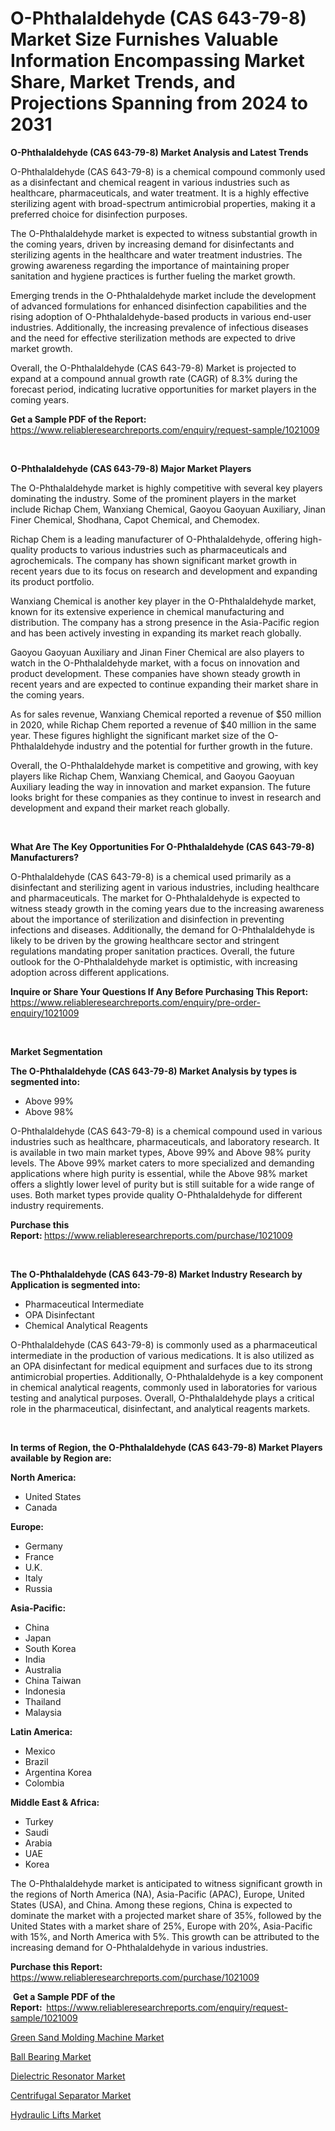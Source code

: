 <p><h1>O-Phthalaldehyde (CAS 643-79-8) Market Size Furnishes Valuable Information Encompassing Market Share, Market Trends, and Projections Spanning from 2024 to 2031</h1></p><p><strong>O-Phthalaldehyde (CAS 643-79-8) Market Analysis and Latest Trends</strong></p>
<p><p>O-Phthalaldehyde (CAS 643-79-8) is a chemical compound commonly used as a disinfectant and chemical reagent in various industries such as healthcare, pharmaceuticals, and water treatment. It is a highly effective sterilizing agent with broad-spectrum antimicrobial properties, making it a preferred choice for disinfection purposes.</p><p>The O-Phthalaldehyde market is expected to witness substantial growth in the coming years, driven by increasing demand for disinfectants and sterilizing agents in the healthcare and water treatment industries. The growing awareness regarding the importance of maintaining proper sanitation and hygiene practices is further fueling the market growth.</p><p>Emerging trends in the O-Phthalaldehyde market include the development of advanced formulations for enhanced disinfection capabilities and the rising adoption of O-Phthalaldehyde-based products in various end-user industries. Additionally, the increasing prevalence of infectious diseases and the need for effective sterilization methods are expected to drive market growth.</p><p>Overall, the O-Phthalaldehyde (CAS 643-79-8) Market is projected to expand at a compound annual growth rate (CAGR) of 8.3% during the forecast period, indicating lucrative opportunities for market players in the coming years.</p></p>
<p><strong>Get a Sample PDF of the Report:&nbsp;</strong> <a href="https://www.reliableresearchreports.com/enquiry/request-sample/1021009">https://www.reliableresearchreports.com/enquiry/request-sample/1021009</a></p>
<p>&nbsp;</p>
<p><strong>O-Phthalaldehyde (CAS 643-79-8) Major Market Players</strong></p>
<p><p>The O-Phthalaldehyde market is highly competitive with several key players dominating the industry. Some of the prominent players in the market include Richap Chem, Wanxiang Chemical, Gaoyou Gaoyuan Auxiliary, Jinan Finer Chemical, Shodhana, Capot Chemical, and Chemodex.</p><p>Richap Chem is a leading manufacturer of O-Phthalaldehyde, offering high-quality products to various industries such as pharmaceuticals and agrochemicals. The company has shown significant market growth in recent years due to its focus on research and development and expanding its product portfolio.</p><p>Wanxiang Chemical is another key player in the O-Phthalaldehyde market, known for its extensive experience in chemical manufacturing and distribution. The company has a strong presence in the Asia-Pacific region and has been actively investing in expanding its market reach globally.</p><p>Gaoyou Gaoyuan Auxiliary and Jinan Finer Chemical are also players to watch in the O-Phthalaldehyde market, with a focus on innovation and product development. These companies have shown steady growth in recent years and are expected to continue expanding their market share in the coming years.</p><p>As for sales revenue, Wanxiang Chemical reported a revenue of $50 million in 2020, while Richap Chem reported a revenue of $40 million in the same year. These figures highlight the significant market size of the O-Phthalaldehyde industry and the potential for further growth in the future.</p><p>Overall, the O-Phthalaldehyde market is competitive and growing, with key players like Richap Chem, Wanxiang Chemical, and Gaoyou Gaoyuan Auxiliary leading the way in innovation and market expansion. The future looks bright for these companies as they continue to invest in research and development and expand their market reach globally.</p></p>
<p>&nbsp;</p>
<p><strong>What Are The Key Opportunities For O-Phthalaldehyde (CAS 643-79-8) Manufacturers?</strong></p>
<p><p>O-Phthalaldehyde (CAS 643-79-8) is a chemical used primarily as a disinfectant and sterilizing agent in various industries, including healthcare and pharmaceuticals. The market for O-Phthalaldehyde is expected to witness steady growth in the coming years due to the increasing awareness about the importance of sterilization and disinfection in preventing infections and diseases. Additionally, the demand for O-Phthalaldehyde is likely to be driven by the growing healthcare sector and stringent regulations mandating proper sanitation practices. Overall, the future outlook for the O-Phthalaldehyde market is optimistic, with increasing adoption across different applications.</p></p>
<p><strong>Inquire or Share Your Questions If Any Before Purchasing This Report:</strong> <a href="https://www.reliableresearchreports.com/enquiry/pre-order-enquiry/1021009">https://www.reliableresearchreports.com/enquiry/pre-order-enquiry/1021009</a></p>
<p>&nbsp;</p>
<p><strong>Market Segmentation</strong></p>
<p><strong>The O-Phthalaldehyde (CAS 643-79-8) Market Analysis by types is segmented into:</strong></p>
<p><ul><li>Above 99%</li><li>Above 98%</li></ul></p>
<p><p>O-Phthalaldehyde (CAS 643-79-8) is a chemical compound used in various industries such as healthcare, pharmaceuticals, and laboratory research. It is available in two main market types, Above 99% and Above 98% purity levels. The Above 99% market caters to more specialized and demanding applications where high purity is essential, while the Above 98% market offers a slightly lower level of purity but is still suitable for a wide range of uses. Both market types provide quality O-Phthalaldehyde for different industry requirements.</p></p>
<p><strong>Purchase this Report:&nbsp;</strong><a href="https://www.reliableresearchreports.com/purchase/1021009">https://www.reliableresearchreports.com/purchase/1021009</a></p>
<p>&nbsp;</p>
<p><strong>The O-Phthalaldehyde (CAS 643-79-8) Market Industry Research by Application is segmented into:</strong></p>
<p><ul><li>Pharmaceutical Intermediate</li><li>OPA Disinfectant</li><li>Chemical Analytical Reagents</li></ul></p>
<p><p>O-Phthalaldehyde (CAS 643-79-8) is commonly used as a pharmaceutical intermediate in the production of various medications. It is also utilized as an OPA disinfectant for medical equipment and surfaces due to its strong antimicrobial properties. Additionally, O-Phthalaldehyde is a key component in chemical analytical reagents, commonly used in laboratories for various testing and analytical purposes. Overall, O-Phthalaldehyde plays a critical role in the pharmaceutical, disinfectant, and analytical reagents markets.</p></p>
<p>&nbsp;</p>
<p><strong>In terms of Region, the O-Phthalaldehyde (CAS 643-79-8) Market Players available by Region are:</strong></p>
<p>
    <p> <strong> North America: </strong>
        <ul>
            <li>United States</li>
            <li>Canada</li>
        </ul>
        </p> 
    <p> <strong> Europe: </strong>
        <ul>
            <li>Germany</li>
            <li>France</li>
            <li>U.K.</li>
            <li>Italy</li>
            <li>Russia</li>
        </ul>
        </p> 
    <p> <strong> Asia-Pacific: </strong>
        <ul>
            <li>China</li>
            <li>Japan</li>
            <li>South Korea</li>
            <li>India</li>
            <li>Australia</li>
            <li>China Taiwan</li>
            <li>Indonesia</li>
            <li>Thailand</li>
            <li>Malaysia</li>
        </ul>
        </p> 
    <p> <strong> Latin America: </strong>
        <ul>
            <li>Mexico</li>
            <li>Brazil</li>
            <li>Argentina Korea</li>
            <li>Colombia</li>
        </ul>
        </p> 
    <p> <strong> Middle East & Africa: </strong>
        <ul>
            <li>Turkey</li>
            <li>Saudi</li>
            <li>Arabia</li>
            <li>UAE</li>
            <li>Korea</li>
        </ul>
    </p>
    </p>
<p><p>The O-Phthalaldehyde market is anticipated to witness significant growth in the regions of North America (NA), Asia-Pacific (APAC), Europe, United States (USA), and China. Among these regions, China is expected to dominate the market with a projected market share of 35%, followed by the United States with a market share of 25%, Europe with 20%, Asia-Pacific with 15%, and North America with 5%. This growth can be attributed to the increasing demand for O-Phthalaldehyde in various industries.</p></p>
<p><strong>Purchase this Report: </strong><a href="https://www.reliableresearchreports.com/purchase/1021009">https://www.reliableresearchreports.com/purchase/1021009</a></p>
<p>&nbsp;<strong>Get a Sample PDF of the Report:&nbsp;&nbsp;</strong><a href="https://www.reliableresearchreports.com/enquiry/request-sample/1021009">https://www.reliableresearchreports.com/enquiry/request-sample/1021009</a></p>
<p><strong></strong></p>
<p><p><a href="https://medium.com/@samanthamason1930/green-sand-molding-machine-market-comprehensive-assessment-by-type-application-and-geography-7f81513ae818">Green Sand Molding Machine Market</a></p><p><a href="https://medium.com/@royross51/ball-bearing-market-trends-forecast-and-competitive-analysis-to-2031-924207ff54fc">Ball Bearing Market</a></p><p><a href="https://medium.com/@shirleygreene26/dielectric-resonator-market-share-evolution-and-market-growth-trends-2024-2031-a94208705b0a">Dielectric Resonator Market</a></p><p><a href="https://medium.com/@samanthamason1930/centrifugal-separator-market-size-market-outlook-and-market-forecast-2024-to-2031-006091d8b958">Centrifugal Separator Market</a></p><p><a href="https://medium.com/@royross51/hydraulic-lifts-market-research-report-its-history-and-forecast-2024-to-2031-1a035725576f">Hydraulic Lifts Market</a></p></p>